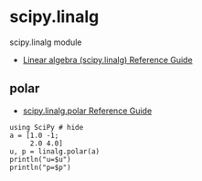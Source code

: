 
# scipy.linalg

scipy.linalg module

- [Linear algebra (scipy.linalg) Reference Guide](https://docs.scipy.org/doc/scipy/reference/linalg.html)


## polar

- [scipy\.linalg\.polar Reference Guide](https://docs.scipy.org/doc/scipy/reference/generated/scipy.linalg.polar.html#scipy.linalg.polar)


```@example
using SciPy # hide
a = [1.0 -1;
     2.0 4.0]
u, p = linalg.polar(a)
println("u=$u")
println("p=$p")
```


